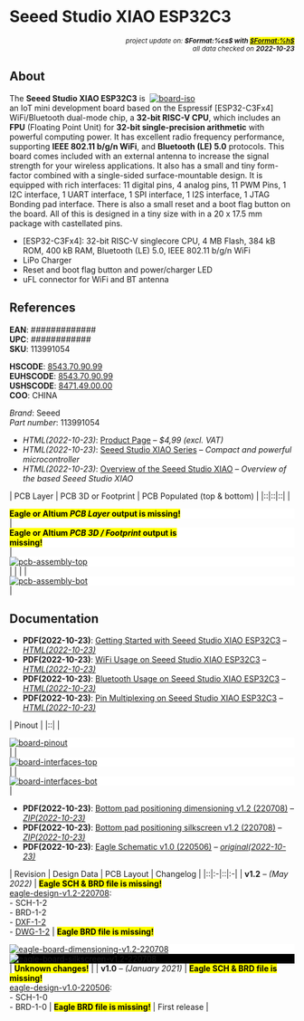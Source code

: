 # Seeed Studio XIAO ESP32C3

<div style="display:flex;justify-content:right;">
<small><em>project update on: <strong>$Format:%cs$ with <mark><a href="https://github.com/tiacsys/bridle-electronic/commits/$Format:%h$" title="$Format:%B$" target="_blank">$Format:%h$</a></mark></strong></em></small>
</div>
<div style="display:flex;justify-content:right;">
<small><em>all data checked on <strong>2022-10-23</strong></em></small>
</div>

## About

<span style="width:256px;float:right;">[![board-iso]][board-iso]</span>

[board-iso]: electronic/boards/seeed-studio-xiao-esp32c3/board-iso.png "Seeed Studio XIAO ESP32C3"

The **Seeed Studio XIAO ESP32C3** is an IoT mini development board based on
the Espressif [ESP32-C3Fx4] WiFi/Bluetooth dual-mode chip, a **32-bit RISC-V CPU**,
which includes an **FPU** (Floating Point Unit) for **32-bit single-precision
arithmetic** with powerful computing power. It has excellent radio frequency
performance, supporting **IEEE 802.11 b/g/n WiFi**, and **Bluetooth (LE) 5.0**
protocols. This board comes included with an external antenna to increase the
signal strength for your wireless applications. It also has a small and tiny
form-factor combined with a single-sided surface-mountable design. It is
equipped with rich interfaces: 11 digital pins, 4 analog pins, 11 PWM Pins,
1 I2C interface, 1 UART interface, 1 SPI interface, 1 I2S interface,
1 JTAG Bonding pad interface. There is also a small reset and a boot
flag button on the board. All of this is designed in a tiny size with
in a 20 x 17.5 mm package with castellated pins.

* [ESP32-C3Fx4]: 32-bit RISC-V single­core CPU, 4 MB Flash, 384 kB ROM, 400 kB RAM, Bluetooth (LE) 5.0, IEEE 802.11 b/g/n WiFi
* LiPo Charger
* Reset and boot flag button and power/charger LED
* uFL connector for WiFi and BT antenna

[ESP32C3]: https://www.espressif.com/en/products/socs/esp32-c3 "32-bit RISC-V single­core with 4 MB Flash, 384 kB ROM and 400 kB RAM, AES-128/256, Hash, RSA, HMAC, integrated BT-LE 5.0, IEEE 802.11 b/g/n WiFi radio"

## References

**EAN**: #############<br/>
**UPC**:  ############<br/>
**SKU**: 113991054

**HSCODE**:   [8543.70.90.99]<br/>
**EUHSCODE**: [8543.70.90.99]<br/>
**USHSCODE**: [8471.49.00.00]<br/>
**COO**: CHINA

[8543.70.90.99]: https://www.tariffnumber.com/2022/85437090 "HS Code 85437090 – Electrical, machines, apparatus – Other"
[8471.49.00.00]: https://www.tariffnumber.com/2022/84714900 "HS Code 84714900 - Data, processing, machines – Other, presented in the form of systems"

*Brand*: Seeed<br/>
*Part number*: 113991054

* *HTML(2022-10-23)*: [Product Page] – *$4,99 (excl. VAT)*
* *HTML(2022-10-23)*: [Seeed Studio XIAO Series]
  – *Compact and powerful microcontroller*
* *HTML(2022-10-23)*: [Overview of the Seeed Studio XIAO]
  – *Overview of the based Seeed Studio XIAO*

[Product Page]: https://www.seeedstudio.com/Seeed-XIAO-ESP32C3-p-5431.html "Seeed Studio XIAO ESP32C3"
[Seeed Studio XIAO Series]: https://www.seeedstudio.com/xiao-series-page "XIAO: thumb-sized tiny, but powerful"
[Overview of the Seeed Studio XIAO]: https://sigmdel.ca/michel/ha/xiao/seeeduino_xiao_01_en.html "Based Seeed Studio XIAO Overview"

| PCB Layer | PCB 3D or Footprint | PCB Populated (top & bottom) |
|::|::|::|
| <div style="background-color:white;"><div style="width:65%;display:inline-block"><mark><strong>Eagle or Altium <em>PCB Layer</em> output is missing!</strong></mark></div></div> |<div style="background-color:white;"><div style="width:65%;display:inline-block"><mark><strong>Eagle or Altium <em>PCB 3D / Footprint</em> output is missing!</strong></mark></div></div> | <div style="background-color:white;"><div style="width:50%;display:inline-block">[![pcb-assembly-top]][pcb-assembly-top]</div></div> |
| | | <div style="background-color:white;"><div style="width:50%;display:inline-block">[![pcb-assembly-bot]][pcb-assembly-bot]</div></div> |

[pcb-assembly-top]: electronic/boards/seeed-studio-xiao-esp32c3/pcb-assembly-top.png "Seeed Studio XIAO ESP32C3 PCB Assembly (top)"
[pcb-assembly-bot]: electronic/boards/seeed-studio-xiao-esp32c3/pcb-assembly-bot.png "Seeed Studio XIAO ESP32C3 PCB Assembly (bottom)"

## Documentation

* **PDF(2022-10-23)**: [Getting Started with Seeed Studio XIAO ESP32C3]
  – *[HTML(2022-10-23)](https://wiki.seeedstudio.com/XIAO_ESP32C3_Getting_Started)*
* **PDF(2022-10-23)**: [WiFi Usage on Seeed Studio XIAO ESP32C3]
  – *[HTML(2022-10-23)](https://wiki.seeedstudio.com/XIAO_ESP32C3_WiFi_Usage)*
* **PDF(2022-10-23)**: [Bluetooth Usage on Seeed Studio XIAO ESP32C3]
  – *[HTML(2022-10-23)](https://wiki.seeedstudio.com/XIAO_ESP32C3_Bluetooth_Usage)*
* **PDF(2022-10-23)**: [Pin Multiplexing on Seeed Studio XIAO ESP32C3]
  – *[HTML(2022-10-23)](https://wiki.seeedstudio.com/XIAO_ESP32C3_Pin_Multiplexing)*

[Getting Started with Seeed Studio XIAO ESP32C3]: electronic/boards/seeed-studio-xiao-esp32c3/getting-started.pdf "2022-10-23: Last updated on: MONTH DAY, YEAR"
[WiFi Usage on Seeed Studio XIAO ESP32C3]: electronic/boards/seeed-studio-xiao-esp32c3/wifi-usage.pdf "2022-10-23: Last updated on: MONTH DAY, YEAR"
[Bluetooth Usage on Seeed Studio XIAO ESP32C3]: electronic/boards/seeed-studio-xiao-esp32c3/bluetooth-usage.pdf "2022-10-23: Last updated on: MONTH DAY, YEAR"
[Pin Multiplexing on Seeed Studio XIAO ESP32C3]: electronic/boards/seeed-studio-xiao-esp32c3/pin-multiplexing.pdf "2022-10-23: Last updated on: MONTH DAY, YEAR"

| Pinout |
|::|
| <div style="background-color:white;"><div style="width:75%;display:inline-block">[![board-pinout]][board-pinout]</div></div> |
| <div style="background-color:white;"><div style="width:75%;display:inline-block">[![board-interfaces-top]][board-interfaces-top]</div></div> |
| <div style="background-color:white;"><div style="width:75%;display:inline-block">[![board-interfaces-bot]][board-interfaces-bot]</div></div> |

[board-pinout]: electronic/boards/seeed-studio-xiao-esp32c3/board-pinout.png "Seeed Studio XIAO ESP32C3 Pinout"
[board-interfaces-top]: electronic/boards/seeed-studio-xiao-esp32c3/board-interfaces-top.png "Seeed Studio XIAO ESP32C3 Interfaces (top)"
[board-interfaces-bot]: electronic/boards/seeed-studio-xiao-esp32c3/board-interfaces-bot.png "Seeed Studio XIAO ESP32C3 Interfaces (bottom)"

* **PDF(2022-10-23)**: [Bottom pad positioning dimensioning v1.2 (220708)]
  – *[ZIP(2022-10-23)](https://files.seeedstudio.com/wiki/Seeed-Studio-XIAO-ESP32/XIAO_ESP32C3_v1.2_Dimensioning.zip)*
* **PDF(2022-10-23)**: [Bottom pad positioning silkscreen v1.2 (220708)]
  – *[ZIP(2022-10-23)](https://files.seeedstudio.com/wiki/Seeed-Studio-XIAO-ESP32/XIAO-ESP32-pinout.zip)*
* **PDF(2022-10-23)**: [Eagle Schematic v1.0 (220506)]
  – *[original(2022-10-23)](https://files.seeedstudio.com/wiki/XIAO_WiFi/Resources/Seeed_Studio_XIAO_ESP32C3_v1.0_SCH.pdf)*

[Bottom pad positioning dimensioning v1.2 (220708)]: electronic/boards/seeed-studio-xiao-esp32c3/eagle-design-v1.2-220708/xiao-esp32c3-dimensioning.pdf "2022-10-23: Last updated on: November 22, 2021"
[Bottom pad positioning silkscreen v1.2 (220708)]: electronic/boards/seeed-studio-xiao-esp32c3/eagle-design-v1.2-220708/xiao-esp32c3-silkscreen.pdf "2022-10-23: Last updated on: November 22, 2021"
[Eagle Schematic v1.0 (220506)]: electronic/boards/seeed-studio-xiao-esp32c3/eagle-design-v1.0-220506/xiao-esp32c3-schematic.pdf "2022-10-23: Last updated on: May 06, 2022"

| Revision | Design Data | PCB Layout | Changelog |
|::|:-|::|:-|
| **v1.2** – *(May 2022)* | <mark><strong>Eagle SCH & BRD file is missing!</strong></mark><br/>[eagle-design-v1.2-220708]:<br/>- SCH-1-2<br/>- BRD-1-2<br/>- [DXF-1-2]<br/>- [DWG-1-2] | <mark><strong>Eagle BRD file is missing!</strong></mark> <div style="background-color:white;"><div style="width:75%;display:inline-block">[![eagle-board-dimensioning-v1.2-220708]][eagle-board-dimensioning-v1.2-220708]</div></div> <div style="background-color:black;"><div style="width:100%;display:inline-block">[![eagle-board-silkscreen-v1.2-220708]][eagle-board-silkscreen-v1.2-220708]</div></div> |  <mark><strong>Unknown changes!</strong></mark> |
| **v1.0** – *(January 2021)* | <mark><strong>Eagle SCH & BRD file is missing!</strong></mark><br/>[eagle-design-v1.0-220506]:<br/>- SCH-1-0<br/>- BRD-1-0 | <mark><strong>Eagle BRD file is missing!</strong></mark> | First release |

[eagle-design-v1.2-220708]: index.php?dir=electronic/boards/seeed-studio-xiao-esp32c3/eagle-design-v1.2-220708 "Eagle Design Data"
[DXF-1-2]: electronic/boards/seeed-studio-xiao-esp32c3/eagle-design-v1.2-220708/xiao-esp32c3-dimensioning.dxf "AutoCAD Drawing Exchange Format, version 2000"
[DWG-1-2]: electronic/boards/seeed-studio-xiao-esp32c3/eagle-design-v1.2-220708/xiao-esp32c3-dimensioning.dwg "DWG AutoDesk AutoCAD Release 13"
[eagle-board-dimensioning-v1.2-220708]: electronic/boards/seeed-studio-xiao-esp32c3/eagle-design-v1.2-220708/xiao-esp32c3-dimensioning.svg "2022-10-23: Last updated on: November 22, 2021"
[eagle-board-silkscreen-v1.2-220708]: electronic/boards/seeed-studio-xiao-esp32c3/eagle-design-v1.2-220708/xiao-esp32c3-silkscreen.svg "2022-10-23: Last updated on: November 22, 2021"

[eagle-design-v1.0-220506]: index.php?dir=electronic/boards/seeed-studio-xiao-esp32c3/eagle-design-v1.0-220506 "Eagle Design Data"
